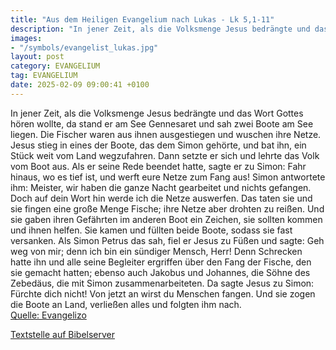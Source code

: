```yaml
---
title: "Aus dem Heiligen Evangelium nach Lukas - Lk 5,1-11"
description: "In jener Zeit, als die Volksmenge Jesus bedrängte und das Wort Gottes hören wollte, da stand er am See Gennesaret und sah zwei Boote am See liegen. Die Fischer waren aus ihnen ausgestiegen und wuschen ihre Netze. Jesus stieg in eines der Boote, das dem Simon gehörte, und bat ihn,...."
images:
- "/symbols/evangelist_lukas.jpg"
layout: post
category: EVANGELIUM
tag: EVANGELIUM
date: 2025-02-09 09:00:41 +0100
---
```

In jener Zeit, als die Volksmenge Jesus bedrängte und das Wort Gottes hören wollte, da stand er am See Gennesaret
und sah zwei Boote am See liegen. Die Fischer waren aus ihnen ausgestiegen und wuschen ihre Netze.
Jesus stieg in eines der Boote, das dem Simon gehörte, und bat ihn, ein Stück weit vom Land wegzufahren.<!--more--> Dann setzte er sich und lehrte das Volk vom Boot aus.
Als er seine Rede beendet hatte, sagte er zu Simon: Fahr hinaus, wo es tief ist, und werft eure Netze zum Fang aus!
Simon antwortete ihm: Meister, wir haben die ganze Nacht gearbeitet und nichts gefangen. Doch auf dein Wort hin werde ich die Netze auswerfen.
Das taten sie und sie fingen eine große Menge Fische; ihre Netze aber drohten zu reißen.
Und sie gaben ihren Gefährten im anderen Boot ein Zeichen, sie sollten kommen und ihnen helfen. Sie kamen und füllten beide Boote, sodass sie fast versanken.
Als Simon Petrus das sah, fiel er Jesus zu Füßen und sagte: Geh weg von mir; denn ich bin ein sündiger Mensch, Herr!
Denn Schrecken hatte ihn und alle seine Begleiter ergriffen über den Fang der Fische, den sie gemacht hatten;
ebenso auch Jakobus und Johannes, die Söhne des Zebedäus, die mit Simon zusammenarbeiteten. Da sagte Jesus zu Simon: Fürchte dich nicht! Von jetzt an wirst du Menschen fangen.
Und sie zogen die Boote an Land, verließen alles und folgten ihm nach.<br>
[Quelle: Evangelizo](https://evangeliumtagfuertag.org/DE/gospel)

[Textstelle auf Bibelserver](https://www.bibleserver.com/EU/Lukas5,1-11)

